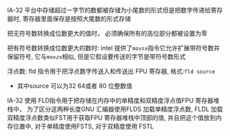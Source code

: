 IA-32 平台中存储超过一字节的数都被存储为小尾数的形式但是把数字传递给寄存器时, 寄存器里面保存是按照大尾数的形式存储

把无符号数转换成位数更大的值时， 必须确保所有的高位部分都被设置为零

把有符号数转换成位数更大的数时:
intel 提供了`movsx`指令它允许扩展带符号数并保留符号, 它与`movzx`相似, 但是它假设要传送的字节是带符号数形式


浮点数:
fld 指令用于把浮点数字传送入和传送出 FPU 寄存器, 格式:`fld source`

* 其中source 可以为32 64或者 80 位整数值

IA-32 使用 FLD指令用于把存储在内存中的单精度和双精度浮点值FPU 寄存器堆栈中， 为了区分这两种长度GNU 汇编器使用FLDS 加载单精度浮点数, FLDL 加载双精度浮点数类似FST用于获取FPU 寄存器堆栈中顶部的值, 并且把这个值放到内存位置中, 对于单精度使用FSTS, 对于双精度使用 FSTL